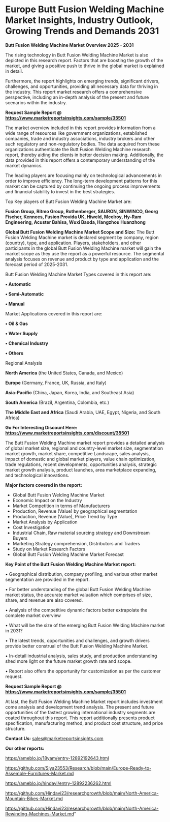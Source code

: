# Europe Butt Fusion Welding Machine Market Insights, Industry Outlook, Growing Trends and Demands 2031

<Strong> Butt Fusion Welding Machine Market Overview 2025 - 2031</strong>

The rising technology in Butt Fusion Welding Machine Market is also depicted in this research report. Factors that are boosting the growth of the market, and giving a positive push to thrive in the global market is explained in detail.

Furthermore, the report highlights on emerging trends, significant drivers, challenges, and opportunities, providing all necessary data for thriving in the industry. This report market research offers a comprehensive perspective, including an in-depth analysis of the present and future scenarios within the industry.

<strong>Request Sample Report @ <a href=https://www.marketreportsinsights.com/sample/35501>https://www.marketreportsinsights.com/sample/35501</a></strong>

The market overview included in this report provides information from a wide range of resources like government organizations, established companies, trade and industry associations, industry brokers and other such regulatory and non-regulatory bodies. The data acquired from these organizations authenticate the Butt Fusion Welding Machine research report, thereby aiding the clients in better decision making. Additionally, the data provided in this report offers a contemporary understanding of the market dynamics.

The leading players are focusing mainly on technological advancements in order to improve efficiency. The long-term development patterns for this market can be captured by continuing the ongoing process improvements and financial stability to invest in the best strategies.

Top Key players of Butt Fusion Welding Machine Market are:

<strong>Fusion Group, Ritmo Group, Rothenberger, SAURON, SINWINCO, Georg Fischer, Kennees, Fusion Provida UK, Hiweld, Mcelroy, Hy-Ram Engineering, Acuster Bahisa, Wuxi Baoda, Hangzhou Huanzhong</strong>

<strong><b>Global Butt Fusion Welding Machine Market Scope and Size:</b></strong>
The Butt Fusion Welding Machine market is declared segment by company, region (country), type, and application. Players, stakeholders, and other participants in the global Butt Fusion Welding Machine market will gain the market scope as they use the report as a powerful resource. The segmental analysis focuses on revenue and product by type and application and the forecast period of 2025-2031.

Butt Fusion Welding Machine Market Types covered in this report are:

<strong>•  Automatic

•  Semi-Automatic

•  Manual</strong>

Market Applications covered in this report are:

<strong>•  Oil & Gas

•  Water Supply

•  Chemical Industry

•  Others</strong> 

Regional Analysis

<strong>North America</strong> (the United States, Canada, and Mexico)

<strong>Europe</strong> (Germany, France, UK, Russia, and Italy)

<strong>Asia-Pacific</strong> (China, Japan, Korea, India, and Southeast Asia)

<strong>South America</strong> (Brazil, Argentina, Colombia, etc.)

<strong>The Middle East and Africa</strong> (Saudi Arabia, UAE, Egypt, Nigeria, and South Africa)

<strong>Go For Interesting Discount Here: <a href=https://www.marketreportsinsights.com/discount/35501>https://www.marketreportsinsights.com/discount/35501</a></strong>

The Butt Fusion Welding Machine market report provides a detailed analysis of global market size, regional and country-level market size, segmentation market growth, market share, competitive Landscape, sales analysis, impact of domestic and global market players, value chain optimization, trade regulations, recent developments, opportunities analysis, strategic market growth analysis, product launches, area marketplace expanding, and technological innovations.

<strong><b>Major factors covered in the report:</b></strong>
<ul>
  <li>Global Butt Fusion Welding Machine Market </li>
  <li>Economic Impact on the Industry</li>
  <li>Market Competition in terms of Manufacturers</li>
  <li>Production, Revenue (Value) by geographical segmentation</li>
  <li>Production, Revenue (Value), Price Trend by Type</li>
  <li>Market Analysis by Application</li>
  <li>Cost Investigation</li>
  <li>Industrial Chain, Raw material sourcing strategy and Downstream Buyers</li>
  <li>Marketing Strategy comprehension, Distributors and Traders</li>
  <li>Study on Market Research Factors</li>
  <li>Global Butt Fusion Welding Machine Market Forecast</li>
</ul>

<strong><b>Key Point of the Butt Fusion Welding Machine Market report:</b></strong>

• Geographical distribution, company profiling, and various other market segmentation are provided in the report.

• For better understanding of the global Butt Fusion Welding Machine market status, the accurate market valuation which comprises of size, share, and revenue are also covered.

• Analysis of the competitive dynamic factors better extrapolate the complete market overview

• What will be the size of the emerging Butt Fusion Welding Machine market in 2031?

• The latest trends, opportunities and challenges, and growth drivers provide better construal of the Butt Fusion Welding Machine Market.

• In-detail industrial analysis, sales study, and production understanding shed more light on the future market growth rate and scope.

• Report also offers the opportunity for customization as per the customer request.

<strong>Request Sample Report @ <a href=https://www.marketreportsinsights.com/sample/35501>https://www.marketreportsinsights.com/sample/35501</a></strong>

At last, the Butt Fusion Welding Machine Market report includes investment come analysis and development trend analysis. The present and future opportunities of the fastest growing international industry segments are coated throughout this report. This report additionally presents product specification, manufacturing method, and product cost structure, and price structure.

<strong>Contact Us:</strong>
sales@marketreportsinsights.com

<strong>Our other reports:</strong>

<a href=https://ameblo.jp/18yam/entry-12892192643.html>https://ameblo.jp/18yam/entry-12892192643.html</a>

<a href=https://github.com/Siya23553/Research/blob/main/Europe-Ready-to-Assemble-Furnitures-Market.md>https://github.com/Siya23553/Research/blob/main/Europe-Ready-to-Assemble-Furnitures-Market.md</a>

<a href=https://ameblo.jp/hindavi/entry-12892236262.html>https://ameblo.jp/hindavi/entry-12892236262.html</a>

<a href=https://github.com/Hindavi23/researchgrowth/blob/main/North-America-Mountain-Bikes-Market.md>https://github.com/Hindavi23/researchgrowth/blob/main/North-America-Mountain-Bikes-Market.md</a>

<a href=https://github.com/Hindavi23/researchgrowth/blob/main/North-America-Rewinding-Machines-Market.md>https://github.com/Hindavi23/researchgrowth/blob/main/North-America-Rewinding-Machines-Market.md</a>"
